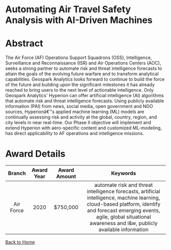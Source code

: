 
Automating Air Travel Safety Analysis with AI-Driven Machines
=============================================================

# Abstract


The Air Force (AF) Operations Support Squadrons (OSS), Intelligence, Surveillance and Reconnaissance (ISR) and Air Operations Centers (AOC), seeks a strong partner to automate risk and threat intelligence forecasts to attain the goals of the evolving future warfare and to transform analytical capabilities. Geospark Analytics looks forward to continue to build the force of the future and building upon the significant milestones it has already reached to bring users to the next level of actionable intelligence. Only Geospark Analytics' Hyperion can offer artificial intelligence (AI) algorithms that automate risk and threat intelligence forecasts. Using publicly available information (PAI) from news, social media, open government and NGO sources, Hyperionâ€™s applied machine learning (ML) models are continually assessing risk and activity at the global, country, region, and city levels in near real-time. Our Phase II objective will implement and extend Hyperion with aero-specific content and customized ML-modeling, has direct applicability to AF operations and intelligence missions.  

# Award Details

|Branch|Award Year|Award Amount|Keywords|
| :---: | :---: | :---: | :---: |
|Air Force|2020|$750,000|automate risk and threat intelligence forecasts, artificial intelligence, machine learning, cloud-based platform, identify and forecast emerging events, agile, global situational awareness and i&w, publicly available information|
  
  


[Back to Home](https://github.com/chrischow/dod_sbir_awards/Reports/DJ/#1502)